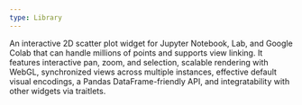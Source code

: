 ```yaml
---
type: Library
---
```


An interactive 2D scatter plot widget for Jupyter Notebook, Lab, and Google Colab that can handle millions of points and supports view linking. It features interactive pan, zoom, and selection, scalable rendering with WebGL, synchronized views across multiple instances, effective default visual encodings, a Pandas DataFrame-friendly API, and integratability with other widgets via traitlets.